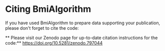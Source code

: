 # Citing BmiAlgorithm

If you have used BmiAlgorithm to prepare data supporting your publication, please don't forget to cite the code:

** Please visit our Zenodo page for up-to-date citation instructions for the code:**
https://doi.org/10.5281/zenodo.797044




